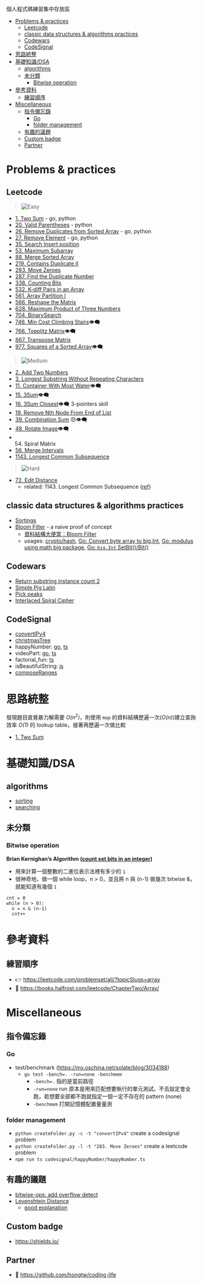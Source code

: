 個人程式碼練習集中存放區

- [Problems & practices](#problems--practices)
  - [Leetcode](#leetcode)
  - [classic data structures & algorithms practices](#classic-data-structures--algorithms-practices)
  - [Codewars](#codewars)
  - [CodeSignal](#codesignal)
- [思路統整](#思路統整)
- [基礎知識/DSA](#基礎知識dsa)
  - [algorithms](#algorithms)
  - [未分類](#未分類)
    - [Bitwise operation](#bitwise-operation)
- [參考資料](#參考資料)
  - [練習順序](#練習順序)
- [Miscellaneous](#miscellaneous)
  - [指令備忘錄](#指令備忘錄)
    - [Go](#go)
    - [folder management](#folder-management)
  - [有趣的議題](#有趣的議題)
  - [Custom badge](#custom-badge)
  - [Partner](#partner)


# Problems & practices
## Leetcode
> ![Easy](https://img.shields.io/badge/LeetCode-Easy-brightgreen)
- [1. Two Sum](leetcode/0001.TwoSum/) - go, python
- [20. Valid Parentheses](leetcode/0020.ValidParentheses/) - python
- [26. Remove Duplicates from Sorted Array](leetcode/0026.RemoveDuplicatesFromSortedArray/) - go, python
- [27. Remove Element](leetcode/0027.RemoveElement/) - go, python
- [35. Search Insert position](leetcode/0035.SearchInsertPosition/)
- [53. Maximum Subarray](leetcode/0053.MaximumSubarray/0053.MaximumSubarray.go)
- [88. Merge Sorted Array](leetcode/0088.MergeSortedArray/0088.MergeSortedArray.go)
- [219. Contains Duplicate II](leetcode/0219.ContainsDuplicateII/0219.ContainsDuplicateII.go)
- [283. Move Zeroes](leetcode/0283.MoveZeroes/0283.MoveZeroes.go)
- [287. Find the Duplicate Number](leetcode/0287.FindtheDuplicateNumber/0287.FindtheDuplicateNumber.go)
- [338. Counting Bits](leetcode/0338.CountingBits/)
- [532. K-diff Pairs in an Array](leetcode/0532.KdiffPairsinanArray/0532.KdiffPairsinanArray.go)
- [561. Array Partition I](leetcode/0561.ArrayPartitionI/0561.ArrayPartitionI.go)
- [566. Reshape the Matrix](leetcode/0566.ReshapetheMatrix/0566.ReshapetheMatrix.go)
- [628. Maximum Product of Three Numbers](leetcode/0628.MaximumProductofThreeNumbers/0628.MaximumProductofThreeNumbers.go)
- [704. BinarySearch](leetcode/0704.BinarySearch/0704.BinarySearch.go)
- [746. Min Cost Climbing Stairs](leetcode/0746.MinCostClimbingStairs/0746.MinCostClimbingStairs.go)👁‍🗨
- [766. Toeplitz Matrix](leetcode/0746.MinCostClimbingStairs/0746.MinCostClimbingStairs.go)👁‍🗨
- [867. Transpose Matrix](leetcode/0867.TransposeMatrix/0867.TransposeMatrix.go)
- [977. Squares of a Sorted Array](leetcode/0977.SquaresofaSortedArray/0977.SquaresofaSortedArray.go)👁‍🗨

> ![Medium](https://img.shields.io/badge/LeetCode-Medium-orange)
- [2. Add Two Numbers](./leetcode/0002.AddTwoNumbers/0002.AddTwoNumbers.go)
- [3. Longest Substring Without Repeating Characters](./leetcode/0003.LongestSubstringWithoutRepeatingCharacters/0003.LongestSubstringWithoutRepeatingCharacters.go)
- [11. Container With Most Water](leetcode/0011.ContainerWithMostWater/0011.ContainerWithMostWater.go)👁‍🗨
- [15. 3Sum](leetcode/0015.3Sum/)👁‍🗨
- [16. 3Sum Closest](leetcode/0016.3SumClosest/0016.3SumClosest.go)👁‍🗨 3-pointers skill
- [19. Remove Nth Node From End of List](./leetcode/0019.RemoveNthNodeFromEndofList/0019.RemoveNthNodeFromEndofList.go)
- [39. Combination Sum](leetcode/0039.CombinationSum/0039.CombinationSum.go) 😞👁‍🗨
- [48. Rotate Image](leetcode/0048.RotateImage/0048.RotateImage.go)👁‍🗨
- 54. Spiral Matrix
- [56. Merge Intervals](leetcode/0056.MergeIntervals/0056.MergeIntervals.go)
- [1143. Longest Common Subsequence](leetcode/1143.LongestCommonSubsequence/1143.LongestCommonSubsequence.go)


> ![Hard](https://img.shields.io/badge/LeetCode-Hard-red)
- [72. Edit Distance](leetcode/0072.EditDistance/0072.EditDistance.go)
  - related: 1143. Longest Common Subsequence ([ref](leetcode/1143.LongestCommonSubsequence/1143.LongestCommonSubsequence.go))

## classic data structures & algorithms practices
- [Sortings](algorithms/sorting.go)
- [Bloom Filter](./data-structures/bloomfilter.go) - a naive proof of concept
  - [資料結構大便當：Bloom Filter](https://medium.com/@Kadai/%E8%B3%87%E6%96%99%E7%B5%90%E6%A7%8B%E5%A4%A7%E4%BE%BF%E7%95%B6-bloom-filter-58b0320a346d)
  - usages: [crypto/hash](https://gobyexample.com/sha1-hashes), [Go: Convert byte array to big.Int](https://stackoverflow.com/questions/24757814/golang-convert-byte-array-to-big-int/36944328), [Go: modulus using math big package](https://stackoverflow.com/questions/24098959/golang-modulus-using-math-big-package), [Go: `big.Int` SetBit()/Bit()](https://stackoverflow.com/a/53681508/8694937)

## Codewars
- [Return substring instance count 2](codewars/Returnsubstringinstancecount2/Returnsubstringinstancecount2.py)
- [Simple Pig Latin](codewars/SimplePigLatin/SimplePigLatin.js)
- [Pick peaks](./codewars/Pickpeaks/Pickpeaks.go)
- [Interlaced Spiral Cipher](./codewars/InterlacedSpiralCipher/InterlacedSpiralCipher.go)

## CodeSignal
- [convertIPv4](codesignal/convertIPv4/convertIPv4.go)
- [christmasTree](codesignal/christmasTree/christmasTree.go)
- happyNumber: [go](codesignal/happyNumber/happyNumber.go), [ts](codesignal/happyNumber/happyNumber.ts)
- videoPart: [go](codesignal/videoPart/videoPart.go), [ts](codesignal/videoPart/videoPart.ts)
- factorial_fun: [ts](codesignal/factorial_fun/factorial_fun.ts)
- isBeautifulString: [js](codesignal/isBeautifulString/isBeautifulString.js)
- [composeRanges](codesignal/composeRanges/composeRanges.js)

# 思路統整

發現題目直覺暴力解需要 *O(n<sup>2</sup>)*，則使用 `map` 的資料結構歷遍一次(*O(n)*)建立查詢效率 *O(1)* 的 lookup table，接著再歷遍一次做比較
- [1. Two Sum](leetcode/0001.TwoSum/)

# 基礎知識/DSA
## algorithms
- [sorting](algorithms/sorting/README.md)
- [searching](algorithms/searching/README.md)

## 未分類
### Bitwise operation
**Brian Kernighan’s Algorithm ([count set bits in an integer](https://www.geeksforgeeks.org/count-set-bits-in-an-integer/))**
- 用來計算一個整數的二進位表示法裡有多少的 `1`
- 很神奇地，做一個 while loop，n > 0，並且將 n 與 (n-1) 做幾次 bitwise &，就能知道有幾個 `1`
```
cnt = 0
while (n > 0):
  n = n & (n-1)
  cnt++
```


# 參考資料
## 練習順序
- 👉 https://leetcode.com/problemset/all/?topicSlugs=array
- 🚫 https://books.halfrost.com/leetcode/ChapterTwo/Array/

# Miscellaneous
## 指令備忘錄
### Go
- test/benchmark (https://my.oschina.net/solate/blog/3034188)
  - `go test -bench=. -run=none -benchmem`
    - `-bench=.` 指的是當前路徑
    - `-run=none` run 原本是用來匹配想要執行的單元測試。不去設定會全跑，若想要全部都不跑就指定一個一定不存在的 pattern (none)
    - `-benchmem` 打開記憶體配置量量測
### folder management
- `python createFolder.py -c -t "convertIPv4"` create a codesignal problem
- `python createFolder.py -l -t "283. Move Zeroes"` create a leetcode problem
- `npm run ts codesignal/happyNumber/happyNumber.ts`

## 有趣的議題
- [bitwise-ops: add overflow detect](interesting-problems/bitwise-ops-addOk/add_overflow_detect.go)
- [Levenshtein Distance](leetcode/0072.EditDistance/levenshteinDistance.py)
  - [good explanation](https://medium.com/@ethannam/understanding-the-levenshtein-distance-equation-for-beginners-c4285a5604f0)
## Custom badge
- https://shields.io/
## Partner
- 🤘 https://github.com/hongtw/coding-life
